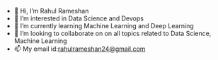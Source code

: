 - 👋 Hi, I’m Rahul Rameshan
- 👀 I’m interested in Data Science and Devops
- 🌱 I’m currently learning Machine Learning and Deep Learning
- 👯 I’m looking to collaborate on on all topics related to Data Science, Machine Learning
- 📫 My email id:rahulrameshan24@gmail.com


<!---
rahulrameshan22/rahulrameshan22 is a ✨ special ✨ repository because its `README.md` (this file) appears on your GitHub profile.
You can click the Preview link to take a look at your changes.
--->
